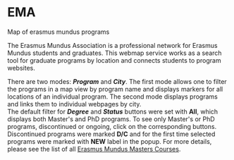 # EMA
Map of erasmus mundus programs
<p>The Erasmus Mundus Association is a professional network for Erasmus Mundus students and graduates. This webmap service works as a search tool for graduate programs by location and connects students to program websites.</p>
      <p>There are two modes: <b><i>Program</i></b> and <b><i>City</i></b>.  The first mode allows one to filter the programs in a map view by program name and displays markers for all locations of an individual program. The second mode displays programs and links them to individual webpages by city.<br>  The default filter for <b><i>Degree</i></b> and <b><i>Status</i></b> buttons were set with <b>All</b>, which displays both Master's and PhD programs.  To see only Master's or PhD programs, discontinued or ongoing, click on the corresponding buttons.  Discontinued programs were marked <b>D/C</b> and for the first time selected programs were marked with <b>NEW</b> label in the popup. For more details, please see the list of all <a href='http://eacea.ec.europa.eu/erasmus_mundus/results_compendia/selected_projects_action_1_master_courses_en.php'>Erasmus Mundus Masters Courses</a>.</p>
     
